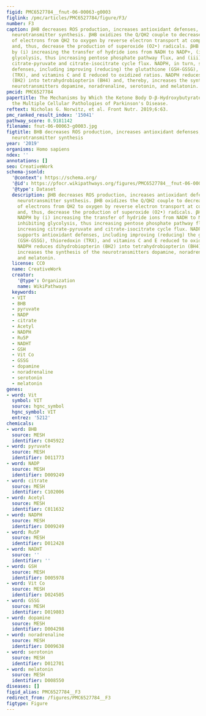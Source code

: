 ```yaml
---
figid: PMC6527784__fnut-06-00063-g0003
figlink: /pmc/articles/PMC6527784/figure/F3/
number: F3
caption: βHB decreases ROS production, increases antioxidant defenses, and increases
  neurotransmitter synthesis. βHB oxidizes the Q/QH2 couple to decrease the transfer
  of electrons from QH2 to oxygen by reverse electron transport at complex I (CI)
  and, thus, decrease the production of superoxide (O2•) radicals. βHB generates NADPH
  by (i) increasing the transfer of hydride ions from NADH to NADP+, (ii) inhibiting
  glycolysis, thus increasing pentose phosphate pathway flux, and (iii) increasing
  citrate-pyruvate and citrate-isocitrate cycle flux. NADPH, in turn, supports antioxidant
  defenses, including improving (reducing) the glutathione (GSH-GSSG), thioredoxin
  (TRX), and vitamins C and E reduced to oxidized ratios. NADPH reduces dihydrobiopterin
  (BH2) into tetrahydrobiopterin (BH4) and, thereby, increases the synthesis of the
  neurotransmitters dopamine, noradrenaline, serotonin, and melatonin.
pmcid: PMC6527784
papertitle: The Mechanisms by Which the Ketone Body D-β-Hydroxybutyrate May Improve
  the Multiple Cellular Pathologies of Parkinson's Disease.
reftext: Nicholas G. Norwitz, et al. Front Nutr. 2019;6:63.
pmc_ranked_result_index: '15041'
pathway_score: 0.9181142
filename: fnut-06-00063-g0003.jpg
figtitle: BHB decreases ROS production, increases antioxidant defenses, and increases
  neurotransmitter synthesis
year: '2019'
organisms: Homo sapiens
ndex: ''
annotations: []
seo: CreativeWork
schema-jsonld:
  '@context': https://schema.org/
  '@id': https://pfocr.wikipathways.org/figures/PMC6527784__fnut-06-00063-g0003.html
  '@type': Dataset
  description: βHB decreases ROS production, increases antioxidant defenses, and increases
    neurotransmitter synthesis. βHB oxidizes the Q/QH2 couple to decrease the transfer
    of electrons from QH2 to oxygen by reverse electron transport at complex I (CI)
    and, thus, decrease the production of superoxide (O2•) radicals. βHB generates
    NADPH by (i) increasing the transfer of hydride ions from NADH to NADP+, (ii)
    inhibiting glycolysis, thus increasing pentose phosphate pathway flux, and (iii)
    increasing citrate-pyruvate and citrate-isocitrate cycle flux. NADPH, in turn,
    supports antioxidant defenses, including improving (reducing) the glutathione
    (GSH-GSSG), thioredoxin (TRX), and vitamins C and E reduced to oxidized ratios.
    NADPH reduces dihydrobiopterin (BH2) into tetrahydrobiopterin (BH4) and, thereby,
    increases the synthesis of the neurotransmitters dopamine, noradrenaline, serotonin,
    and melatonin.
  license: CC0
  name: CreativeWork
  creator:
    '@type': Organization
    name: WikiPathways
  keywords:
  - VIT
  - BHB
  - pyruvate
  - NADP
  - citrate
  - Acetyl
  - NADPH
  - Ru5P
  - NADHT
  - GSH
  - Vit Co
  - GSSG
  - dopamine
  - noradrenaline
  - serotonin
  - melatonin
genes:
- word: Vit
  symbol: VIT
  source: hgnc_symbol
  hgnc_symbol: VIT
  entrez: '5212'
chemicals:
- word: BHB
  source: MESH
  identifier: C045922
- word: pyruvate
  source: MESH
  identifier: D011773
- word: NADP
  source: MESH
  identifier: D009249
- word: citrate
  source: MESH
  identifier: C102006
- word: Acetyl
  source: MESH
  identifier: C011632
- word: NADPH
  source: MESH
  identifier: D009249
- word: Ru5P
  source: MESH
  identifier: D012428
- word: NADHT
  source: ''
  identifier: ''
- word: GSH
  source: MESH
  identifier: D005978
- word: Vit Co
  source: MESH
  identifier: D024505
- word: GSSG
  source: MESH
  identifier: D019803
- word: dopamine
  source: MESH
  identifier: D004298
- word: noradrenaline
  source: MESH
  identifier: D009638
- word: serotonin
  source: MESH
  identifier: D012701
- word: melatonin
  source: MESH
  identifier: D008550
diseases: []
figid_alias: PMC6527784__F3
redirect_from: /figures/PMC6527784__F3
figtype: Figure
---
```

